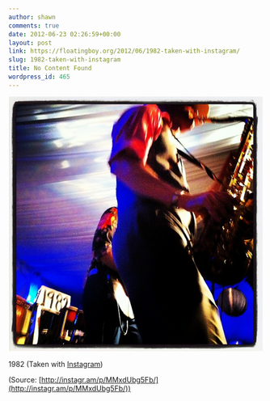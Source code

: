 ```yaml
---
author: shawn
comments: true
date: 2012-06-23 02:26:59+00:00
layout: post
link: https://floatingboy.org/2012/06/1982-taken-with-instagram/
slug: 1982-taken-with-instagram
title: No Content Found
wordpress_id: 465
---
```


[![](/assets/media/2012/06/tumblr_m61tgzSswt1qzw17so1_1280.jpg)](http://instagr.am/p/MMxdUbg5Fb/)

1982 (Taken with [Instagram](http://instagr.am))

(Source: [http://instagr.am/p/MMxdUbg5Fb/](http://instagr.am/p/MMxdUbg5Fb/))
